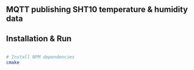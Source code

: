 
MQTT publishing SHT10 temperature & humidity data
-----------------


Installation & Run
---------------

```bash

# Install NPM dependencies
cmake

```
